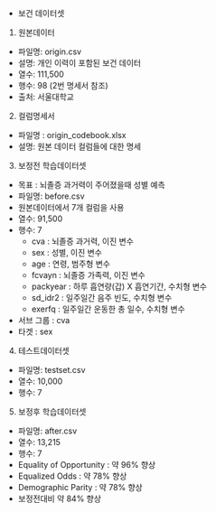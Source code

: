 - 보건 데이터셋

1. 원본데이터

- 파일명: origin.csv
- 설명: 개인 이력이 포함된 보건 데이터
- 열수: 111,500
- 행수: 98 (2번 명세서 참조)
- 출처: 서울대학교

2. 컬럼명세서

- 파일명 : origin_codebook.xlsx
- 설명: 원본 데이터 컬럼들에 대한 명세

3. 보정전 학습데이터셋

- 목표 : 뇌졸증 과거력이 주어졌을때 성별 예측
- 파일명: before.csv
- 원본데이터에서 7개 컬럼을 사용
- 열수: 91,500
- 행수: 7
	- cva : 뇌졸증 과거력, 이진 변수
	- sex : 성별, 이진 변수
	- age : 연령, 범주형 변수
	- fcvayn : 뇌졸증 가족력, 이진 변수
	- packyear : 하루 흡연량(갑) X 흡연기간, 수치형 변수
	- sd_idr2 : 일주일간 음주 빈도, 수치형 변수
	- exerfq : 일주일간 운동한 총 일수, 수치형 변수
- 서브 그룹 : cva
- 타겟 : sex

4. 테스트데이터셋

- 파일명: testset.csv
- 열수: 10,000
- 행수: 7

5. 보정후 학습데이터셋

- 파일명: after.csv
- 열수: 13,215
- 행수: 7
- Equality of Opportunity : 약 96% 향상
- Equalized Odds : 약 78% 향상
- Demographic Parity : 약 78% 향상 
- 보정전대비 약 84% 향상
